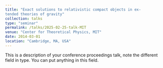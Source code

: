 ```yaml
---
title: "Exact solutions to relativistic compact objects in ex-
tended theories of gravity"
collection: talks
type: "seminar"
permalink: /talks/2025-02-25-talk-MIT
venue: "Center for Theoretical Physics, MIT"
date: 2014-03-01
location: "Cambridge, MA, USA"
---
```


This is a description of your conference proceedings talk, note the different field in type. You can put anything in this field.
